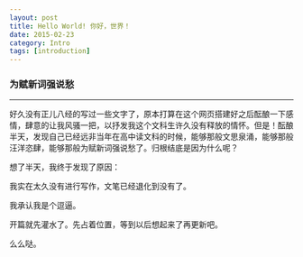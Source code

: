 ```yaml
---
layout: post
title: Hello World! 你好，世界！
date: 2015-02-23
category: Intro
tags: [introduction]
---
```


### 为赋新词强说愁

<hr/>

好久没有正儿八经的写过一些文字了，原本打算在这个网页搭建好之后酝酿一下感情，肆意的让我风骚一把，以抒发我这个文科生许久没有释放的情怀。但是！酝酿半天，发现自己已经远非当年在高中读文科的时候，能够那般文思泉涌，能够那般汪洋恣肆，能够那般为赋新词强说愁了。归根结底是因为什么呢？

想了半天，我终于发现了原因：

我实在太久没有进行写作，文笔已经退化到没有了。

我承认我是个逗逼。

开篇就先灌水了。先占着位置，等到以后想起来了再更新吧。

么么哒。






